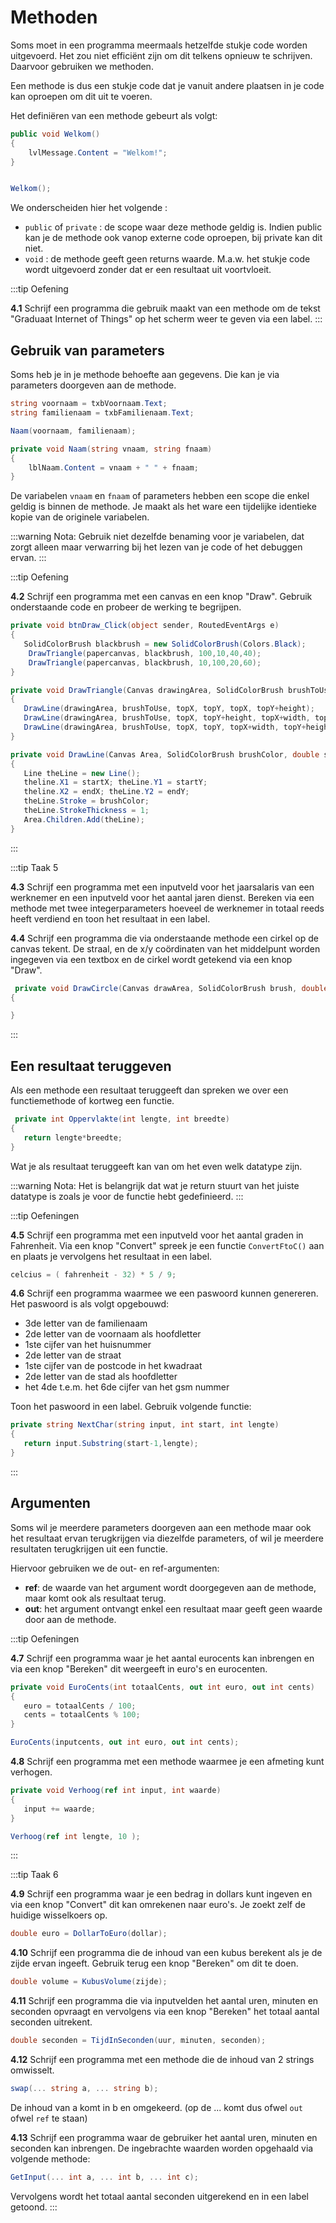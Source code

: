 # Methoden

Soms moet in een programma meermaals hetzelfde stukje code worden uitgevoerd. Het zou niet efficiënt zijn om dit telkens opnieuw te schrijven. Daarvoor gebruiken we methoden.

Een methode is dus een stukje code dat je vanuit andere plaatsen in je code kan oproepen om dit uit te voeren.

Het definiëren van een methode gebeurt als volgt:
```csharp
public void Welkom()
{
    lvlMessage.Content = "Welkom!";
}


Welkom();
```
We onderscheiden hier het volgende :
* `public` of `private` : de scope waar deze methode geldig is. Indien public kan je de methode ook vanop externe code oproepen, bij private kan dit niet.
* `void` : de methode geeft geen returns waarde. M.a.w. het stukje code wordt uitgevoerd zonder dat er een resultaat uit voortvloeit.

:::tip Oefening

**4.1** Schrijf een programma die gebruik maakt van een methode om de tekst "Graduaat Internet of Things" op het scherm weer te geven via een label.
:::

## Gebruik van parameters

Soms heb je in je methode behoefte aan gegevens. Die kan je via parameters doorgeven aan de methode.

```csharp
string voornaam = txbVoornaam.Text;
string familienaam = txbFamilienaam.Text;

Naam(voornaam, familienaam);

private void Naam(string vnaam, string fnaam)
{
    lblNaam.Content = vnaam + " " + fnaam;
}
```
De variabelen `vnaam` en `fnaam` of parameters hebben een scope die enkel geldig is binnen de methode. Je maakt als het ware een tijdelijke identieke kopie van de originele variabelen.

:::warning Nota:
Gebruik niet dezelfde benaming voor je variabelen, dat zorgt alleen maar verwarring bij het lezen van je code of het debuggen ervan.
:::

:::tip Oefening

**4.2** Schrijf een programma met een canvas en een knop "Draw".
Gebruik onderstaande code en probeer de werking te begrijpen.

```csharp
private void btnDraw_Click(object sender, RoutedEventArgs e)
{
   SolidColorBrush blackbrush = new SolidColorBrush(Colors.Black);
    DrawTriangle(papercanvas, blackbrush, 100,10,40,40);
    DrawTriangle(papercanvas, blackbrush, 10,100,20,60);
}

private void DrawTriangle(Canvas drawingArea, SolidColorBrush brushToUse, double topX, double topY, double width, double height)
{
   DrawLine(drawingArea, brushToUse, topX, topY, topX, topY+height);
   DrawLine(drawingArea, brushToUse, topX, topY+height, topX+width, topY+height);
   DrawLine(drawingArea, brushToUse, topX, topY, topX+width, topY+height);
}

private void DrawLine(Canvas Area, SolidColorBrush brushColor, double startX, double startY, double endX, double endY)
{
   Line theLine = new Line();
   theline.X1 = startX; theLine.Y1 = startY;
   theline.X2 = endX; theLine.Y2 = endY;
   theLine.Stroke = brushColor;
   theLine.StrokeThickness = 1;
   Area.Children.Add(theLine);
}
```
:::

:::tip Taak 5

**4.3** Schrijf een programma met een inputveld voor het jaarsalaris van een werknemer en een inputveld voor het aantal jaren dienst. Bereken via een methode met twee integerparameters hoeveel de werknemer in totaal reeds heeft verdiend en toon het resultaat in een label.

**4.4** Schrijf een programma die via onderstaande methode een cirkel op de canvas tekent. De straal, en de x/y coördinaten van het middelpunt worden ingegeven via een textbox en de cirkel wordt getekend via een knop "Draw".
 
```csharp
 private void DrawCircle(Canvas drawArea, SolidColorBrush brush, double xCentre, double yCentre, double radius)
{

}
```
:::

## Een resultaat teruggeven

Als een methode een resultaat teruggeeft dan spreken we over een functiemethode of kortweg een functie.

```csharp
 private int Oppervlakte(int lengte, int breedte)
{
   return lengte*breedte;
}
```
Wat je als resultaat teruggeeft kan van om het even welk datatype zijn. 

:::warning Nota:
Het is belangrijk dat wat je return stuurt van het juiste datatype is zoals je voor de functie hebt gedefinieerd.
:::

:::tip Oefeningen

**4.5** Schrijf een programma met een inputveld voor het aantal graden in Fahrenheit. Via een knop "Convert" spreek je een functie `ConvertFtoC()` aan en plaats je vervolgens het resultaat in een label.
```csharp
celcius = ( fahrenheit - 32) * 5 / 9;
```

**4.6** Schrijf een programma waarmee we een paswoord kunnen genereren.
Het paswoord is als volgt opgebouwd:
* 3de letter van de familienaam
* 2de letter van de voornaam als hoofdletter
* 1ste cijfer van het huisnummer
* 2de letter van de straat
* 1ste cijfer van de postcode in het kwadraat
* 2de letter van de stad als hoofdletter
* het 4de t.e.m. het 6de cijfer van het gsm nummer

Toon het paswoord in een label.
Gebruik volgende functie:
```csharp
private string NextChar(string input, int start, int lengte)
{
   return input.Substring(start-1,lengte);    
}
```
:::

## Argumenten

Soms wil je meerdere parameters doorgeven aan een methode maar ook het resultaat ervan terugkrijgen via diezelfde parameters, of wil je meerdere resultaten terugkrijgen uit een functie.

Hiervoor gebruiken we de out- en ref-argumenten:

* **ref**: de waarde van het argument wordt doorgegeven aan de methode, maar komt ook als resultaat terug.
* **out**: het argument ontvangt enkel een resultaat maar geeft geen waarde door aan de methode.

:::tip Oefeningen

**4.7** Schrijf een programma waar je het aantal eurocents kan inbrengen en via een knop "Bereken" dit weergeeft in euro's en eurocenten.
```csharp
private void EuroCents(int totaalCents, out int euro, out int cents)
{
   euro = totaalCents / 100;
   cents = totaalCents % 100;
}

EuroCents(inputcents, out int euro, out int cents);
```

**4.8** Schrijf een programma met een methode waarmee je een afmeting kunt verhogen.
```csharp
private void Verhoog(ref int input, int waarde)
{
   input += waarde;
}

Verhoog(ref int lengte, 10 );
```
:::

:::tip Taak 6

**4.9** Schrijf een programma waar je een bedrag in dollars kunt ingeven en via een knop "Convert" dit kan omrekenen naar euro's. Je zoekt zelf de huidige wisselkoers op.
```csharp
double euro = DollarToEuro(dollar);
```

**4.10** Schrijf een programma die de inhoud van een kubus berekent als je de zijde ervan ingeeft. Gebruik terug een knop "Bereken" om dit te doen.
```csharp
double volume = KubusVolume(zijde);
```

**4.11** Schrijf een programma die via inputvelden het aantal uren, minuten en seconden opvraagt en vervolgens via een knop "Bereken" het totaal aantal seconden uitrekent.
```csharp
double seconden = TijdInSeconden(uur, minuten, seconden);
```

**4.12** Schrijf een programma met een methode die de inhoud van 2 strings omwisselt.
```csharp
swap(... string a, ... string b);
```
De inhoud van a komt in b en omgekeerd. (op de ... komt dus ofwel `out` ofwel `ref` te staan)

**4.13** Schrijf een programma waar de gebruiker het aantal uren, minuten en seconden kan inbrengen. De ingebrachte waarden worden opgehaald via volgende methode:
```csharp
GetInput(... int a, ... int b, ... int c);
```
Vervolgens wordt het totaal aantal seconden uitgerekend en in een label getoond.
:::